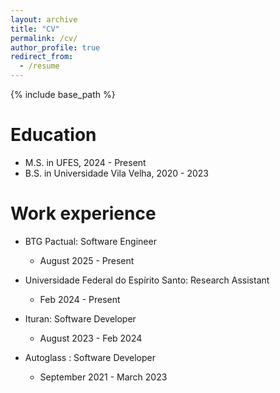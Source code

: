 ```yaml
---
layout: archive
title: "CV"
permalink: /cv/
author_profile: true
redirect_from:
  - /resume
---
```


{% include base_path %}

Education
======
* M.S. in UFES, 2024 - Present
* B.S. in Universidade Vila Velha, 2020 - 2023

Work experience
======
* BTG Pactual: Software Engineer
  * August 2025 - Present

* Universidade Federal do Espírito Santo: Research Assistant
  * Feb 2024 - Present

* Ituran: Software Developer
  * August 2023 - Feb 2024

* Autoglass : Software Developer
  * September 2021 - March 2023
  

